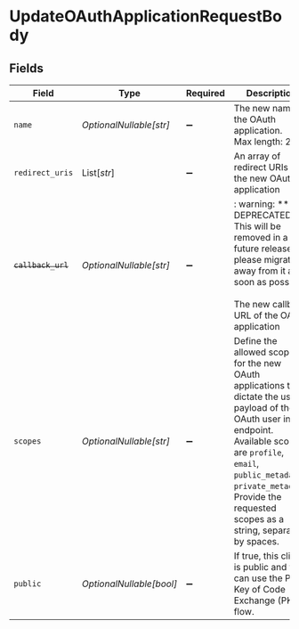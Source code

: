 # UpdateOAuthApplicationRequestBody


## Fields

| Field                                                                                                                                                                                                                                                                  | Type                                                                                                                                                                                                                                                                   | Required                                                                                                                                                                                                                                                               | Description                                                                                                                                                                                                                                                            | Example                                                                                                                                                                                                                                                                |
| ---------------------------------------------------------------------------------------------------------------------------------------------------------------------------------------------------------------------------------------------------------------------- | ---------------------------------------------------------------------------------------------------------------------------------------------------------------------------------------------------------------------------------------------------------------------- | ---------------------------------------------------------------------------------------------------------------------------------------------------------------------------------------------------------------------------------------------------------------------- | ---------------------------------------------------------------------------------------------------------------------------------------------------------------------------------------------------------------------------------------------------------------------- | ---------------------------------------------------------------------------------------------------------------------------------------------------------------------------------------------------------------------------------------------------------------------- |
| `name`                                                                                                                                                                                                                                                                 | *OptionalNullable[str]*                                                                                                                                                                                                                                                | :heavy_minus_sign:                                                                                                                                                                                                                                                     | The new name of the OAuth application.<br/>Max length: 256                                                                                                                                                                                                             | Updated OAuth App Name                                                                                                                                                                                                                                                 |
| `redirect_uris`                                                                                                                                                                                                                                                        | List[*str*]                                                                                                                                                                                                                                                            | :heavy_minus_sign:                                                                                                                                                                                                                                                     | An array of redirect URIs of the new OAuth application                                                                                                                                                                                                                 |                                                                                                                                                                                                                                                                        |
| ~~`callback_url`~~                                                                                                                                                                                                                                                     | *OptionalNullable[str]*                                                                                                                                                                                                                                                | :heavy_minus_sign:                                                                                                                                                                                                                                                     | : warning: ** DEPRECATED **: This will be removed in a future release, please migrate away from it as soon as possible.<br/><br/>The new callback URL of the OAuth application                                                                                         | https://example.com/oauth/callback                                                                                                                                                                                                                                     |
| `scopes`                                                                                                                                                                                                                                                               | *OptionalNullable[str]*                                                                                                                                                                                                                                                | :heavy_minus_sign:                                                                                                                                                                                                                                                     | Define the allowed scopes for the new OAuth applications that dictate the user payload of the OAuth user info endpoint. Available scopes are `profile`, `email`, `public_metadata`, `private_metadata`. Provide the requested scopes as a string, separated by spaces. | profile email public_metadata private_metadata                                                                                                                                                                                                                         |
| `public`                                                                                                                                                                                                                                                               | *OptionalNullable[bool]*                                                                                                                                                                                                                                               | :heavy_minus_sign:                                                                                                                                                                                                                                                     | If true, this client is public and you can use the Proof Key of Code Exchange (PKCE) flow.                                                                                                                                                                             |                                                                                                                                                                                                                                                                        |